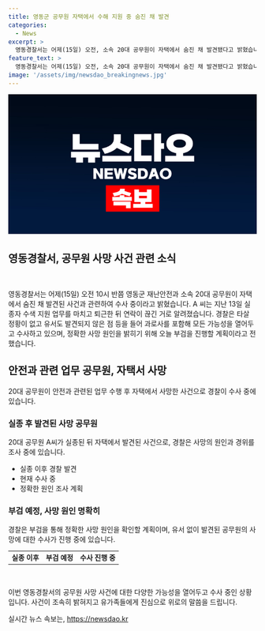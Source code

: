 ```yaml
---
title: 영동군 공무원 자택에서 수해 지원 중 숨진 채 발견
categories:
  - News
excerpt: >
  영동경찰서는 어제(15일) 오전, 소속 20대 공무원이 자택에서 숨진 채 발견됐다고 밝혔습니다. A 씨는 지난 13일 실종으로 알려졌으며, 경찰은 타살 정황이 없고 유서도 발견되지 않은 점 등을 들어 과로사를 포함해 수사 중이며, 부검을 실시할 예정입니다.
feature_text: >
  영동경찰서는 어제(15일) 오전, 소속 20대 공무원이 자택에서 숨진 채 발견됐다고 밝혔습니다. A 씨는 지난 13일 실종으로 알려졌으며, 경찰은 타살 정황이 없고 유서도 발견되지 않은 점 등을 들어 과로사를 포함해 수사 중이며, 부검을 실시할 예정입니다.
image: '/assets/img/newsdao_breakingnews.jpg'
---
```


<p><img src="/assets/img/newsdao_breakingnews.jpg" alt="koreaapp 속보" /></p>

<h2>영동경찰서, 공무원 사망 사건 관련 소식</h2>

<p data-ke-size="size16">&nbsp;</p>

<p>영동경찰서는 어제(15일) 오전 10시 반쯤 영동군 재난안전과 소속 20대 공무원이 자택에서 숨진 채 발견된 사건과 관련하여 수사 중이라고 밝혔습니다. A 씨는 지난 13일 실종자 수색 지원 업무를 마치고 퇴근한 뒤 연락이 끊긴 거로 알려졌습니다. 경찰은 타살 정황이 없고 유서도 발견되지 않은 점 등을 들어 과로사를 포함해 모든 가능성을 열어두고 수사하고 있으며, 정확한 사망 원인을 밝히기 위해 오늘 부검을 진행할 계획이라고 전했습니다.</p>

<h2 data-ke-size="size26">안전과 관련 업무 공무원, 자택서 사망</h2>

<p>20대 공무원이 안전과 관련된 업무 수행 후 자택에서 사망한 사건으로 경찰이 수사 중에 있습니다.</p>

<h3>실종 후 발견된 사망 공무원</h3>

<p>20대 공무원 A씨가 실종된 뒤 자택에서 발견된 사건으로, 경찰은 사망의 원인과 경위를 조사 중에 있습니다.</p>

<ul>
  <li>실종 이후 경찰 발견</li>
  <li>현재 수사 중</li>
  <li>정확한 원인 조사 계획</li>
</ul>

<h3>부검 예정, 사망 원인 명확히</h3>

<p>경찰은 부검을 통해 정확한 사망 원인을 확인할 계획이며, 유서 없이 발견된 공무원의 사망에 대한 수사가 진행 중에 있습니다.</p>

<table>
  <tr>
    <td style="text-align: center; height: 17px;"><b>실종 이후</b></td>
    <td style="text-align: center; height: 17px;"><b>부검 예정</b></td>
    <td style="text-align: center; height: 17px;"><b>수사 진행 중</b></td>
  </tr>
</table>

<p data-ke-size="size16">&nbsp;</p>

<p>이번 영동경찰서의 공무원 사망 사건에 대한 다양한 가능성을 열어두고 수사 중인 상황입니다. 사건이 조속히 밝혀지고 유가족들에게 진심으로 위로의 말씀을 드립니다.</p>
실시간 뉴스 속보는, <a href="https://newsdao.kr" rel="dofollow">https://newsdao.kr</a>


